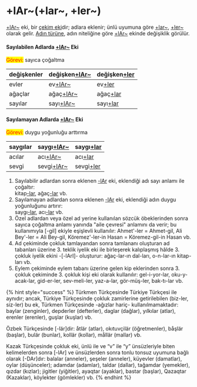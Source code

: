 # +lAr\~(+lar\~, +ler\~)

[+lAr\~](+lar-+lar-+ler.md) eki, bir [çekim eki](../../ekler/cekim-ekleri.md)dir; adlara eklenir; ünlü uyumuna göre [+lar\~](+lar-+lar-+ler.md), [+ler\~](+lar-+lar-+ler.md) olarak gelir. [Adın türüne](../../soezcuek-tuerleri/ad-tuerleri.md), adın niteliğine göre [+lAr\~](+lar-+lar-+ler.md) ekinde değişiklik görülür.

#### **Sayılabilen Adlarda** [**+lAr\~**](+lar-+lar-+ler.md) **Eki**&#x20;

<mark style="color:red;">Görevi:</mark> sayıca çoğaltma

| değişkenler | değişken[+lAr\~](+lar-+lar-+ler.md) | değişken[+ler](+lar-+lar-+ler.md) |
| ----------- | ----------------------------------- | --------------------------------- |
| evler       | ev[+lAr\~](+lar-+lar-+ler.md)       | ev[+ler](+lar-+lar-+ler.md)       |
| ağaçlar     | ağaç[+lAr\~](+lar-+lar-+ler.md)     | ağaç[+lar](+lar-+lar-+ler.md)     |
| sayılar     | sayı[+lAr\~](+lar-+lar-+ler.md)     | sayı[+lar](+lar-+lar-+ler.md)     |

#### Sayılamayan Adlarda [+lAr\~](+lar-+lar-+ler.md) Eki

<mark style="color:red;">Görevi:</mark> duygu yoğunluğu arttırma

| saygılar | saygı[+lAr\~](+lar-+lar-+ler.md) | saygı[+lar](+lar-+lar-+ler.md) |
| -------- | -------------------------------- | ------------------------------ |
| acılar   | acı[+lAr\~](+lar-+lar-+ler.md)   | acı[+lar](+lar-+lar-+ler.md)   |
| sevgi    | sevgi[+lAr\~](+lar-+lar-+ler.md) | sevgi[+ler](+lar-+lar-+ler.md) |

1. Sayılabilir adlardan sonra eklenen [-lAr](+lar-+lar-+ler.md) eki, eklendiği adı sayı anlamı ile çoğaltır: \
   kitap[-lar](+lar-+lar-+ler.md), ağaç[-lar](+lar-+lar-+ler.md) vb.&#x20;
2. Sayılamayan adlardan sonra eklenen [-lAr](+lar-+lar-+ler.md) eki, eklendiği adın duygu yoğunluğunu artırır:\
   saygı[-lar](+lar-+lar-+ler.md), acı[-lar](+lar-+lar-+ler.md) vb.
3. Özel adlardan veya özel ad yerine kullanılan sözcük öbeklerinden sonra sayıca çoğaltma anlamı yanında "aile çevresi" anlamını da verir; bu kullanımıyla \[-gil] ekiyle eşişlevli kullanılır: Ahmet'-ler = Ahmet-gil, Ali Bey'-ler = Ali Bey-gil, Köremez'-ler-in Hasan = Köremez-gil-in Hasan vb.
4. Ad çekiminde çokluk tamlayandan sonra tamlananı oluşturan ad tabanları üzerine 3. teklik iyelik eki ile birleşerek kalıplaşmış hâlde 3. çokluk iyelik ekini -\[-lArI]- oluşturur: ağaç-lar-ın dal-ları, o-n-lar-ın kitap-ları vb.
5. Eylem çekiminde eylem tabanı üzerine gelen kip eklerinden sonra 3. çokluk çekiminde 3. çokluk kişi eki olarak kullanılır: gel-i-yor-lar, oku-y-acak-lar, gid-er-ler, sev-meli-ler, yaz-a-lar, gör-müş-ler, bak-tı-lar vb.



{% hint style="success" %}
Türkmen Türkçesinde Türkiye Türkçesi ile aynıdır; ancak, Türkiye Türkçesinde çokluk zamirlerine getirilebilen (biz-ler, siz-ler) bu ek, Türkmen Türkçesinde -ağızlar hariç- kullanılmamaktadır: baylar (zenginler), depderler (defterler), daglar (dağlar), yılkılar (atlar), erenler (erenler), guşlar (kuşlar) vb.

Özbek Türkçesinde \[-lär]dir: åtlär (atlar), okıtuvçilär (öğretmenler), båşlär (başlar), bulär (bunlar), kollär (kollar), mållär (mallar) vb.

Kazak Türkçesinde çokluk eki, ünlü ile ve “v” ile “y” ünsüzleriyle biten kelimelerden sonra \[-lAr] ve ünsüzlerden sonra tonlu tonsuz uyumuna bağlı olarak \[-DAr]dır: balalar (anneler), şeşeler (anneler), küyevler (damatlar), oylar (düşünceler); adamdar (adamlar), taldar (dallar), tağamdar (yemekler), qızdar (kızlar); jigitler (yiğitler), ayaqtar (ayaklar), bastar (başlar), Qazaqtar (Kazaklar), köylekter (gömlekler) vb.
{% endhint %}
